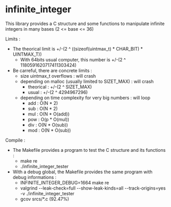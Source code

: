 # infinite_integer

This library provides a C structure and some functions to manipulate infinite integers in many bases (2 <= base <= 36)

Limits :
- The theorical limit is +/-(2 ^ ((sizeof(uintmax_t) * CHAR_BIT) * UINTMAX_T))
    - With 64bits usual computer, this number is +/-(2 ^ 1180591620717411303424)
- Be carreful, there are concrete limits :
    - size uintmax_t overflows : will crash
    - depending on malloc (usually limited to SIZET_MAX) : will crash
        - theorical : +/-(2 ^ SIZET_MAX)
        - usual     : +/-(2 ^ 4294967296)
    - depending on time complexity for very big numbers : will loop
        - add : O(N * 2)
        - sub : O(N * 2)
        - mul : O(N * O(add))
        - pow : O(p * O(mul))
        - div : O(N * O(sub))
        - mod : O(N * O(sub))

Compile :
- The Makefile provides a program to test the C structure and its functions :
    - make re
    - ./infinite_integer_tester
- With a debug global, the Makefile provides the same program with debug informations :
    - INFINITE_INTEGER_DEBUG=1664 make re
    - valgrind --leak-check=full --show-leak-kinds=all --track-origins=yes -v ./infinite_integer_tester
    - gcov srcs/*.c (92.47%)
